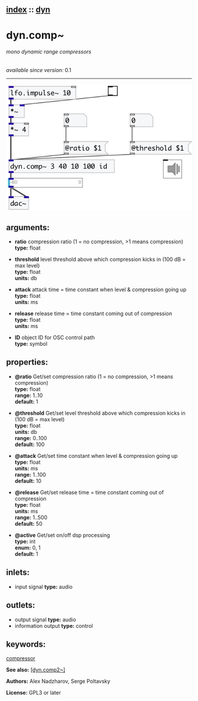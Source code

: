 [index](index.html) :: [dyn](category_dyn.html)
---

# dyn.comp~

###### mono dynamic range compressors

*available since version:* 0.1

---




[![example](../examples/img/dyn.comp~.jpg)](../examples/pd/dyn.comp~.pd)



## arguments:

* **ratio**
compression ratio (1 = no compression, &gt;1 means compression)<br>
__type:__ float<br>

* **threshold**
level threshold above which compression kicks in (100 dB = max level)<br>
__type:__ float<br>
__units:__ db<br>

* **attack**
attack time = time constant when level &amp; compression going up<br>
__type:__ float<br>
__units:__ ms<br>

* **release**
release time = time constant coming out of compression<br>
__type:__ float<br>
__units:__ ms<br>

* **ID**
object ID for OSC control path<br>
__type:__ symbol<br>





## properties:

* **@ratio** 
Get/set compression ratio (1 = no compression, &gt;1 means compression)<br>
__type:__ float<br>
__range:__ 1..10<br>
__default:__ 1<br>

* **@threshold** 
Get/set level threshold above which compression kicks in (100 dB = max level)<br>
__type:__ float<br>
__units:__ db<br>
__range:__ 0..100<br>
__default:__ 100<br>

* **@attack** 
Get/set time constant when level &amp; compression going up<br>
__type:__ float<br>
__units:__ ms<br>
__range:__ 1..100<br>
__default:__ 10<br>

* **@release** 
Get/set release time = time constant coming out of compression<br>
__type:__ float<br>
__units:__ ms<br>
__range:__ 1..500<br>
__default:__ 50<br>

* **@active** 
Get/set on/off dsp processing<br>
__type:__ int<br>
__enum:__ 0, 1<br>
__default:__ 1<br>



## inlets:

* input signal 
__type:__ audio<br>



## outlets:

* output signal
__type:__ audio<br>
* information output
__type:__ control<br>



## keywords:

[compressor](keywords/compressor.html)



**See also:**
[\[dyn.comp2~\]](dyn.comp2~.html)




**Authors:** Alex Nadzharov, Serge Poltavsky




**License:** GPL3 or later





